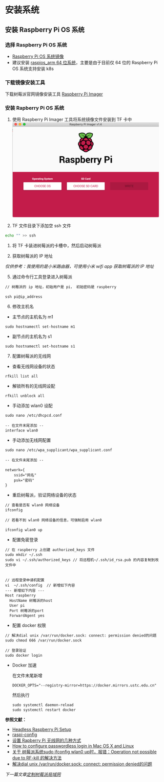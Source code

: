 # 安装系统

## 安装 Raspberry Pi OS 系统
 
### 选择 Raspberry Pi OS 系统
- [Raspberry Pi OS 系统镜像](https://www.raspberrypi.org/software/operating-systems/)
- 建议安装 [raspios_arm 64 位系统](https://downloads.raspberrypi.org/raspios_arm64/images/raspios_arm64-2020-08-24/)，主要是由于目前仅 64 位的 Raspberry Pi OS 系统支持安装 k8s
  
### 下载镜像安装工具

下载树莓派官网镜像安装工具 [Raspberry Pi Imager](https://www.raspberrypi.org/software/)

### 安装 Rapberry Pi OS 系统

1. 使用 Raspberry Pi Imager 工具将系统镜像文件安装到 TF 卡中
![imager 工具](/shot_screen/imager.png)

2. TF 文件目录下添加空 ssh 文件

```bash
echo "" >> ssh
```

1. 将 TF 卡装进树莓派的卡槽中，然后启动树莓派

2. 获取树莓派的 IP 地址

*仅供参考：我使用的是小米路由器，可使用小米 wifi app 获取树莓派的 IP 地址*

5. 通过命令行工具登录进入树莓派
```
// 树莓派的 ip 地址，初始用户是 pi， 初始密码是 raspberry

ssh pi@ip_address 
```

6. 修改主机名
- 主节点的主机名为 m1
```
sudo hostnamectl set-hostname m1
```

- 副节点的主机名为 s1
```
sudo hostnamectl set-hostname s1
```

7. 配置树莓派的无线网

- 查看无线网设备的状态
```
rfkill list all

```
- 解锁所有的无线网设配

```
rfkill unblock all
```

- 手动添加 wlan0 设配
```
sudo nano /etc/dhcpcd.conf  

-- 在文件末尾添加 -- 
interface wlan0
```

- 手动添加无线网配置
```
sudo nano /etc/wpa_supplicant/wpa_supplicant.conf  

-- 在文件末尾添加 --

network={
    ssid="网名"
    psk="密码"
}
```

- 重启树莓派，验证网络设备的状态

```
// 查看是否有 wlan0 网络设备
ifconfig

// 若看不到 wlan0 网络设备的信息，可强制启用 wlan0

ifconfig wlan0 up
```

- 配置免密登录

```
// 在 raspberry 上创建 authorized_keys 文件
sudo mkdir ~/.ssh
sudo vi ~/.ssh/authorized_keys // 将远程机~/.ssh/id_rsa.pub 的内容复制到改文件中


// 远程登录申请机配置
vi  ~/.ssh/config  // 新增如下内容
--- 新增如下内容 ---
Host raspberry
  HostName 树莓派的host
  User pi
  Port 树莓派的port
  ForwardAgent yes
```

- 配置 docker 权限

```
// 解决dial unix /var/run/docker.sock: connect: permission denied的问题
sudo chmod 666 /var/run/docker.sock

// 登录验证
sudo docker login
```

- Docker 加速

  在文件末尾新增
  ```
  DOCKER_OPTS="--registry-mirror=https://docker.mirrors.ustc.edu.cn"
  ```
  然后执行
  ```
  sudo systemctl daemon-reload
  sudo systemctl restart docker
  ```


**参照文献：**
- [Headless Raspberry Pi Setup](https://hackernoon.com/raspberry-pi-headless-install-462ccabd75d0)
- [raspi-config](https://www.raspberrypi.org/documentation/configuration/raspi-config.md)
- [设置 Rapberry Pi 无线网的几种方式](https://zhuanlan.zhihu.com/p/136463580)
- [How to configure passwordless login in Mac OS X and Linux](https://help.dreamhost.com/hc/en-us/articles/216499537-How-to-configure-passwordless-login-in-Mac-OS-X-and-Linux)
- [关于 树莓派系统sudo ifconfig wlan0 up时，报错：Operation not possible due to RF-kill 的解决方法](https://blog.csdn.net/qq21497936/article/details/79802480)
- [解决dial unix /var/run/docker.sock: connect: permission denied的问题](https://www.digitalocean.com/community/questions/how-to-fix-docker-got-permission-denied-while-trying-to-connect-to-the-docker-daemon-socket?__cf_chl_captcha_tk__=5fo6Lcz734369mGunQnIJzZIeayt9QbyJWLMriWGX8Q-1637234225-0-gaNycGzNCNE)

*下一篇文章[定制树莓派局域网](/docs/03-定制树莓派局域网.md)*
